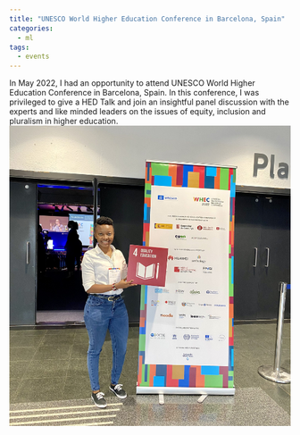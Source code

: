 ```yaml
---
title: "UNESCO World Higher Education Conference in Barcelona, Spain"
categories:
  - ml
tags:
  - events
---
```

In May 2022, I had an opportunity to attend UNESCO World Higher Education Conference in Barcelona, Spain. In this conference, I was privileged to give a HED Talk and join an insightful panel discussion with the experts and like minded leaders on the issues of equity, inclusion and pluralism in higher education.
<img src="/assets/images/spain.jpg" class="align-center" alt="">



